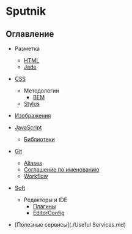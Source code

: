 # Sputnik

## Оглавление
- Разметка
  - [HTML](./Markup/HTML.md)
  - [Jade](./Markup/Jade.md)

- [CSS](./CSS/Readme.md)
  - Методологии
    - [BEM](./CSS/Methodology/BEM.md)
  - [Stylus](./CSS/Stylus.md)

- [Изображения](./Images.md)

- [JavaScript](./JavaScript/Readme.md)
  - [Библиотеки](./JavaScript/Plugins.md)

- [Git](./Git/Readme.md)
  - [Aliases](./Git/Aliases.md)
  - [Cоглашение по именованию](./Git/Convention.md)
  - [Workflow](./Git/Workflow.md)

- [Soft](./Soft/Readme.md)
  - Редакторы и IDE
    - [Плагины](./Soft/Editors/Plugins.md)
    - [EditorConfig](./Soft/Editors/EditorConfig.md)

- [Полезные сервисы](./Useful Services.md)

